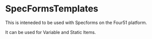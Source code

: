 # SpecFormsTemplates

This is inteneded to be used with Specforms on the Four51 platform.

It can be used for Variable and Static Items.
